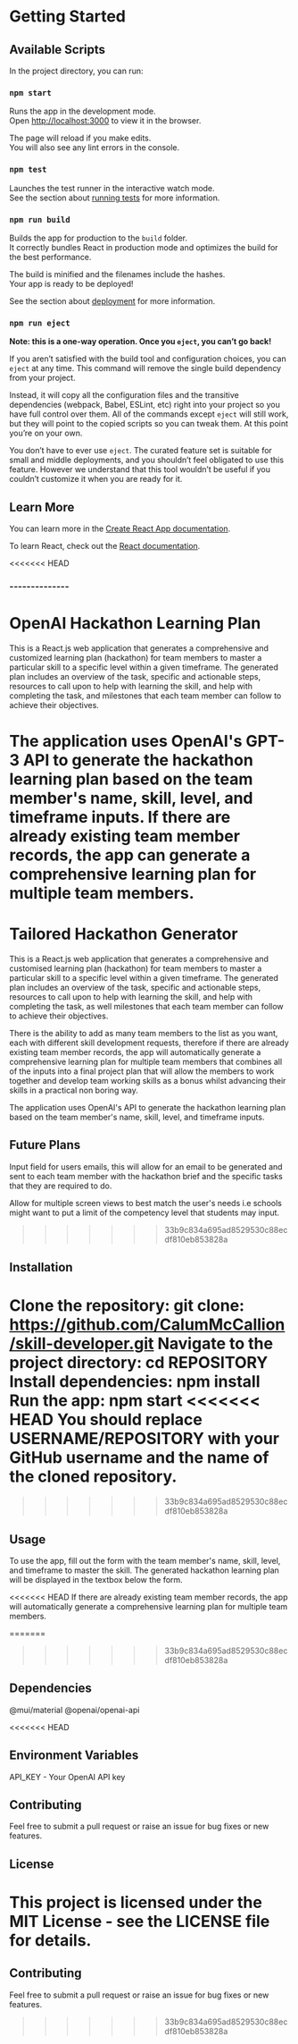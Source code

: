 # Getting Started


## Available Scripts

In the project directory, you can run:

### `npm start`

Runs the app in the development mode.\
Open [http://localhost:3000](http://localhost:3000) to view it in the browser.

The page will reload if you make edits.\
You will also see any lint errors in the console.

### `npm test`

Launches the test runner in the interactive watch mode.\
See the section about [running tests](https://facebook.github.io/create-react-app/docs/running-tests) for more information.

### `npm run build`

Builds the app for production to the `build` folder.\
It correctly bundles React in production mode and optimizes the build for the best performance.

The build is minified and the filenames include the hashes.\
Your app is ready to be deployed!

See the section about [deployment](https://facebook.github.io/create-react-app/docs/deployment) for more information.

### `npm run eject`

**Note: this is a one-way operation. Once you `eject`, you can’t go back!**

If you aren’t satisfied with the build tool and configuration choices, you can `eject` at any time. This command will remove the single build dependency from your project.

Instead, it will copy all the configuration files and the transitive dependencies (webpack, Babel, ESLint, etc) right into your project so you have full control over them. All of the commands except `eject` will still work, but they will point to the copied scripts so you can tweak them. At this point you’re on your own.

You don’t have to ever use `eject`. The curated feature set is suitable for small and middle deployments, and you shouldn’t feel obligated to use this feature. However we understand that this tool wouldn’t be useful if you couldn’t customize it when you are ready for it.

## Learn More

You can learn more in the [Create React App documentation](https://facebook.github.io/create-react-app/docs/getting-started).

To learn React, check out the [React documentation](https://reactjs.org/).

<<<<<<< HEAD
### --------------
# OpenAI Hackathon Learning Plan
This is a React.js web application that generates a comprehensive and customized learning plan (hackathon) for team members to master a particular skill to a specific level within a given timeframe. The generated plan includes an overview of the task, specific and actionable steps, resources to call upon to help with learning the skill, and help with completing the task, and milestones that each team member can follow to achieve their objectives.

The application uses OpenAI's GPT-3 API to generate the hackathon learning plan based on the team member's name, skill, level, and timeframe inputs. If there are already existing team member records, the app can generate a comprehensive learning plan for multiple team members.
=======
# Tailored Hackathon Generator
This is a React.js web application that generates a comprehensive and customised learning plan (hackathon) for team members to master a particular skill to a specific level within a given timeframe. The generated plan includes an overview of the task, specific and actionable steps, resources to call upon to help with learning the skill, and help with completing the task, as well milestones that each team member can follow to achieve their objectives.

There is the ability to add as many team members to the list as you want, each with different skill development requests, therefore if there are already existing team member records, the app will automatically generate a comprehensive learning plan for multiple team members that combines all of the inputs into a final project plan that will allow the members to work together and develop team working skills as a bonus whilst advancing their skills in a practical non boring way.

The application uses OpenAI's API to generate the hackathon learning plan based on the team member's name, skill, level, and timeframe inputs. 

## Future Plans
Input field for users emails, this will allow for an email to be generated and sent to each team member with the hackathon brief and the specific tasks that they are required to do.

Allow for multiple screen views to best match the user's needs i.e schools might want to put a limit of the competency level that students may input.
>>>>>>> 33b9c834a695ad8529530c88ecdf810eb853828a

## Installation
Clone the repository: git clone: https://github.com/CalumMcCallion/skill-developer.git
Navigate to the project directory: cd REPOSITORY
Install dependencies: npm install
Run the app: npm start
<<<<<<< HEAD
You should replace USERNAME/REPOSITORY with your GitHub username and the name of the cloned repository.
=======
>>>>>>> 33b9c834a695ad8529530c88ecdf810eb853828a

## Usage
To use the app, fill out the form with the team member's name, skill, level, and timeframe to master the skill. The generated hackathon learning plan will be displayed in the textbox below the form.

<<<<<<< HEAD
If there are already existing team member records, the app will automatically generate a comprehensive learning plan for multiple team members.

=======
>>>>>>> 33b9c834a695ad8529530c88ecdf810eb853828a
## Dependencies
@mui/material
@openai/openai-api

<<<<<<< HEAD
## Environment Variables
API_KEY - Your OpenAI API key

## Contributing
Feel free to submit a pull request or raise an issue for bug fixes or new features.

## License
This project is licensed under the MIT License - see the LICENSE file for details.
=======
## Contributing
Feel free to submit a pull request or raise an issue for bug fixes or new features.
>>>>>>> 33b9c834a695ad8529530c88ecdf810eb853828a
